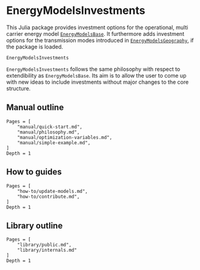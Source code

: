 # EnergyModelsInvestments

This Julia package provides investment options for the operational, multi carrier energy model [`EnergyModelsBase`](https://energymodelsx.github.io/EnergyModelsBase.jl/).
It furthermore adds investment options for the transmission modes introduced in [`EnergyModelsGeography`](https://energymodelsx.github.io/EnergyModelsGeography.jl/), if the package is loaded.

```@docs
EnergyModelsInvestments
```

`EnergyModelsInvestments` follows the same philosophy with respect to extendibility as `EnergyModelsBase`.
Its aim is to allow the user to come up with new ideas to include investments without major changes to the core structure.

## Manual outline

```@contents
Pages = [
    "manual/quick-start.md",
    "manual/philosophy.md",
    "manual/optimization-variables.md",
    "manual/simple-example.md",
]
Depth = 1
```

## How to guides

```@contents
Pages = [
    "how-to/update-models.md",
    "how-to/contribute.md",
]
Depth = 1
```

## Library outline

```@contents
Pages = [
    "library/public.md",
    "library/internals.md"
]
Depth = 1
```
